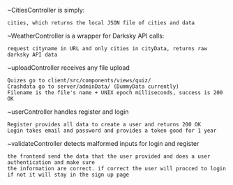 ~CitiesController is simply:

    cities, which returns the local JSON file of cities and data

~WeatherController is a wrapper for Darksky API calls:

    request cityname in URL and only cities in cityData, returns raw darksky API data

~uploadController receives any file upload

    Quizes go to client/src/components/views/quiz/ 
    Crashdata go to server/adminData/ (DummyData currently)
    Filename is the file's name + UNIX epoch milliseconds, success is 200 OK

~userController handles register and login

    Register provides all data to create a user and returns 200 OK
    Login takes email and password and provides a token good for 1 year

~validateController detects malformed inputs for login and register

    the frontend send the data that the user provided and does a user authentication and make sure 
    the information are correct. if correct the user will procced to login if not it will stay in the sign up page

